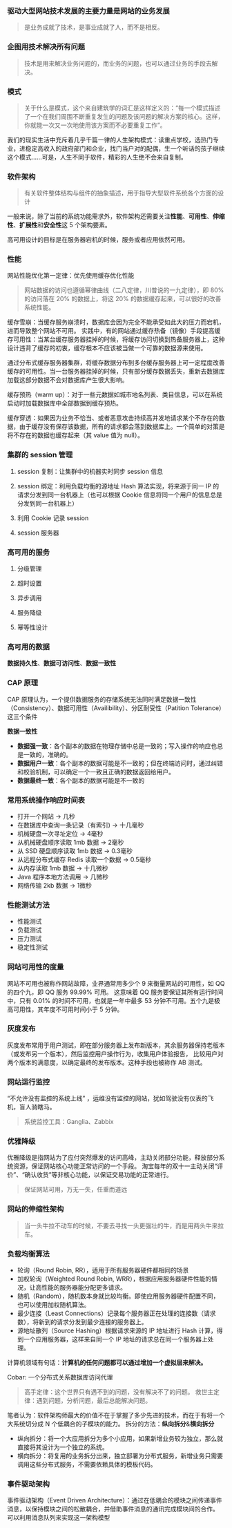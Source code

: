 ### 驱动大型网站技术发展的主要力量是网站的业务发展

> 是业务成就了技术，是事业成就了人，而不是相反。

### 企图用技术解决所有问题

> 技术是用来解决业务问题的，而业务的问题，也可以通过业务的手段去解决。

### 模式

> 关于什么是模式，这个来自建筑学的词汇是这样定义的：“每一个模式描述了一个在我们周围不断重复发生的问题及该问题的解决方案的核心。这样，你就能一次又一次地使用该方案而不必要重复工作”。

我们的现实生活中充斥着几乎千篇一律的人生架构模式：读重点学校，选热门专业，进稳定高收入的政府部门和企业，找门当户对的配偶，生一个听话的孩子继续这个模式......可是，人生不同于软件，精彩的人生绝不会来自复制。

### 软件架构

> 有关软件整体结构与组件的抽象描述，用于指导大型软件系统各个方面的设计

一般来说，除了当前的系统功能需求外，软件架构还需要关注**性能**、**可用性**、**伸缩性**、**扩展性**和**安全性**这 5 个架构要素。

高可用设计的目标是在服务器宕机的时候，服务或者应用依然可用。

### 性能

网站性能优化第一定律：优先使用缓存优化性能

> 网站数据的访问也遵循幂律曲线（二八定律，川普说的一九定律），即 80% 的访问落在 20% 的数据上，将这 20% 的数据缓存起来，可以很好的改善系统性能。

缓存雪崩：当缓存服务崩溃时，数据库会因为完全不能承受如此大的压力而宕机，进而导致整个网站不可用。
实践中，有的网站通过缓存热备（镜像）手段提高缓存可用性：当某台缓存服务器挂掉的时候，将缓存访问切换到热备服务器上，这种设计违背了缓存的初衷，缓存根本不应该被当做一个可靠的数据源来使用。

通过分布式缓存服务器集群，将缓存数据分布到多台缓存服务器上可一定程度改善缓存的可用性。当一台服务器挂掉的时候，只有部分缓存数据丢失，重新去数据库加载这部分数据不会对数据库产生很大影响。

缓存预热（warm up）：对于一些元数据如城市地名列表、类目信息，可以在系统启动时加载数据库中全部数据到缓存预热。

缓存穿透：如果因为业务不恰当、或者恶意攻击持续高并发地请求某个不存在的数据，由于缓存没有保存该数据，所有的请求都会落到数据库上。一个简单的对策是将不存在的数据也缓存起来（其 value 值为 null）。

### 集群的 session 管理

1. session 复制：让集群中的机器实时同步 session 信息

2. session 绑定：利用负载均衡的源地址 Hash 算法实现，将来源于同一 IP 的请求分发到同一台机器上（也可以根据 Cookie 信息将同一个用户的信息总是分发到同一台机器上）

3. 利用 Cookie 记录 session

4. session 服务器


### 高可用的服务

1. 分级管理

2. 超时设置

3. 异步调用

4. 服务降级

5. 幂等性设计

### 高可用的数据

**数据持久性**、**数据可访问性**、**数据一致性**


### CAP 原理

CAP 原理认为，一个提供数据服务的存储系统无法同时满足数据一致性（Consistency）、数据可用性（Availibility）、分区耐受性（Patition Tolerance）这三个条件

**数据一致性**
- **数据强一致**：各个副本的数据在物理存储中总是一致的；写入操作的响应也总是一致的，准确的。
- **数据用户一致**：各个副本的数据可能是不一致的；但在终端访问时，通过纠错和校验机制，可以确定一个一致且正确的数据返回给用户。
- **数据最终一致**：各个副本的数据可能是不一致的

### 常用系统操作响应时间表

- 打开一个网站 -> 几秒
- 在数据库中查询一条记录（有索引) -> 十几毫秒
- 机械硬盘一次寻址定位 -> 4毫秒
- 从机械硬盘顺序读取 1mb 数据 -> 2毫秒
- 从 SSD 硬盘顺序读取 1mb 数据 -> 0.3毫秒
- 从远程分布式缓存 Redis 读取一个数据 -> 0.5毫秒
- 从内存读取 1mb 数据 -> 十几微秒
- Java 程序本地方法调用 -> 几微秒
- 网络传输 2kb 数据 -> 1微秒

### 性能测试方法

- 性能测试
- 负载测试
- 压力测试
- 稳定性测试

### 网站可用性的度量

网站不可用也被称作网站故障，业界通常用多少个 9 来衡量网站的可用性，如 QQ 的四个九，即 QQ 服务 99.99% 可用。
这意味着 QQ 服务要保证其所有运行时间中，只有 0.01% 的时间不可用，也就是一年中最多 53 分钟不可用。五个九是极高可用性，其年度不可用时间小于 5 分钟。


###  灰度发布

灰度发布常用于用户测试，即在部分服务器上发布新版本，其余服务器保持老版本（或发布另一个版本），然后监控用户操作行为，收集用户体验报告，
比较用户对两个版本的满意度，以确定最终的发布版本。这种手段也被称作 AB 测试。

### 网站运行监控

“不允许没有监控的系统上线” ，运维没有监控的网站，犹如驾驶没有仪表的飞机，盲人骑瞎马。

> 系统监控工具：Ganglia、Zabbix

### 优雅降级

优雅降级是指网站为了应付突然爆发的访问高峰，主动关闭部分功能，释放部分系统资源，保证网站核心功能正常访问的一个手段。
淘宝每年的双十一主动关闭“评价”、“确认收货”等非核心功能，以保证交易功能的正常进行。

> 保证网站可用，万无一失，任重而道远

### 网站的伸缩性架构

> 当一头牛拉不动车的时候，不要去寻找一头更强壮的牛，而是用两头牛来拉车。

### 负载均衡算法

- 轮询（Round Robin, RR），适用于所有服务器硬件都相同的场景
- 加权轮询（Weighted Round Robin, WRR），根据应用服务器硬件性能的情况，让高性能的服务器能分配更多请求。
- 随机（Random），随机数本身就比较均衡。即使应用服务器硬件配置不同，也可以使用加权随机算法。
- 最少连接（Least Connections）记录每个服务器正在处理的连接数（请求数），将新到的请求分发到最少连接的服务器上。
- 源地址散列（Source Hashing）根据请求来源的 IP 地址进行 Hash 计算，得到一个应用服务器，这样来自同一个 IP 地址的请求总在同一个服务器上处理。

计算机领域有句话：**计算机的任何问题都可以通过增加一个虚拟层来解决。**

Cobar: 一个分布式关系数据库访问代理

> 高手定律：这个世界只有遇不到的问题，没有解决不了的问题。
救世主定律：遇到问题，分析问题，最后总能解决问题。


笔者认为：软件架构师最大的价值不在于掌握了多少先进的技术，而在于有将一个大系统切分成 N 个低耦合的子模块的能力。
拆分的方法：**纵向拆分**&**横向拆分**

- 纵向拆分：将一个大应用拆分为多个小应用，如果新增业务较为独立，那么就直接将其设计为一个独立的系统。
- 横向拆分：将复用的业务拆分出来，独立部署为分布式服务，新增业务只需要调用这些分布式服务，不需要依赖具体的模板代码。

### 事件驱动架构
事件驱动架构（Event Driven Architecture）：通过在低耦合的模块之间传递事件消息，以保持模块之间的松散耦合，并借助事件消息的通讯完成模块间的合作。
可以利用消息队列来实现这一架构模型





